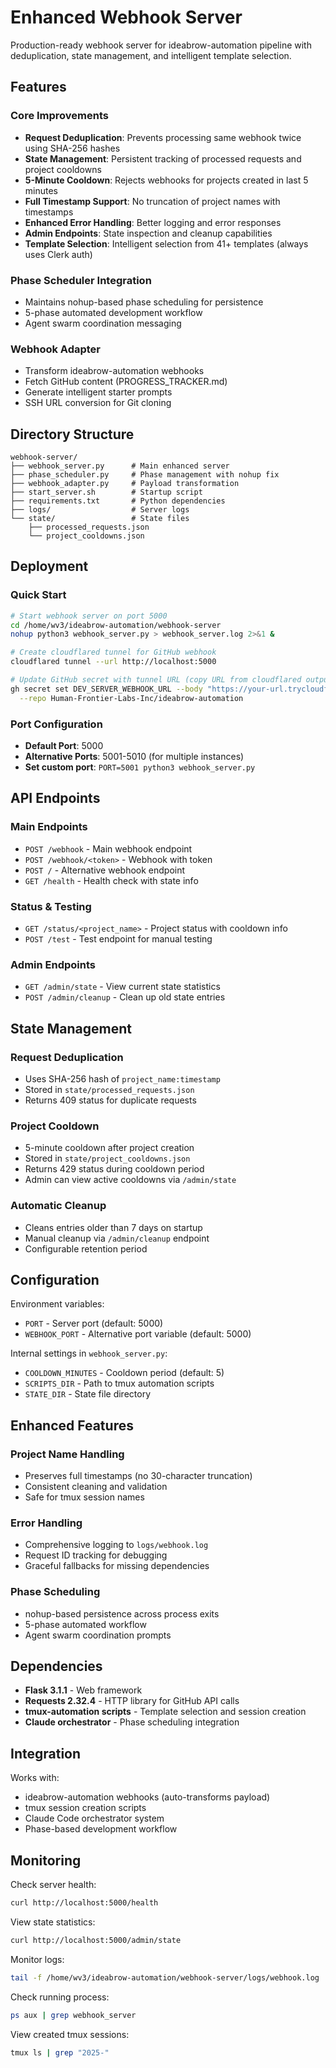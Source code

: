 # Enhanced Webhook Server

Production-ready webhook server for ideabrow-automation pipeline with deduplication, state management, and intelligent template selection.

## Features

### Core Improvements
- **Request Deduplication**: Prevents processing same webhook twice using SHA-256 hashes
- **State Management**: Persistent tracking of processed requests and project cooldowns  
- **5-Minute Cooldown**: Rejects webhooks for projects created in last 5 minutes
- **Full Timestamp Support**: No truncation of project names with timestamps
- **Enhanced Error Handling**: Better logging and error responses
- **Admin Endpoints**: State inspection and cleanup capabilities
- **Template Selection**: Intelligent selection from 41+ templates (always uses Clerk auth)

### Phase Scheduler Integration
- Maintains nohup-based phase scheduling for persistence
- 5-phase automated development workflow
- Agent swarm coordination messaging

### Webhook Adapter
- Transform ideabrow-automation webhooks
- Fetch GitHub content (PROGRESS_TRACKER.md)
- Generate intelligent starter prompts
- SSH URL conversion for Git cloning

## Directory Structure

```
webhook-server/
├── webhook_server.py      # Main enhanced server
├── phase_scheduler.py     # Phase management with nohup fix
├── webhook_adapter.py     # Payload transformation
├── start_server.sh        # Startup script
├── requirements.txt       # Python dependencies  
├── logs/                  # Server logs
└── state/                 # State files
    ├── processed_requests.json
    └── project_cooldowns.json
```

## Deployment

### Quick Start
```bash
# Start webhook server on port 5000
cd /home/wv3/ideabrow-automation/webhook-server
nohup python3 webhook_server.py > webhook_server.log 2>&1 &

# Create cloudflared tunnel for GitHub webhook
cloudflared tunnel --url http://localhost:5000

# Update GitHub secret with tunnel URL (copy URL from cloudflared output)
gh secret set DEV_SERVER_WEBHOOK_URL --body "https://your-url.trycloudflare.com" \
  --repo Human-Frontier-Labs-Inc/ideabrow-automation
```

### Port Configuration
- **Default Port**: 5000
- **Alternative Ports**: 5001-5010 (for multiple instances)
- **Set custom port**: `PORT=5001 python3 webhook_server.py`

## API Endpoints

### Main Endpoints
- `POST /webhook` - Main webhook endpoint
- `POST /webhook/<token>` - Webhook with token
- `POST /` - Alternative webhook endpoint
- `GET /health` - Health check with state info

### Status & Testing
- `GET /status/<project_name>` - Project status with cooldown info
- `POST /test` - Test endpoint for manual testing

### Admin Endpoints
- `GET /admin/state` - View current state statistics
- `POST /admin/cleanup` - Clean up old state entries

## State Management

### Request Deduplication
- Uses SHA-256 hash of `project_name:timestamp`
- Stored in `state/processed_requests.json`
- Returns 409 status for duplicate requests

### Project Cooldown
- 5-minute cooldown after project creation
- Stored in `state/project_cooldowns.json` 
- Returns 429 status during cooldown period
- Admin can view active cooldowns via `/admin/state`

### Automatic Cleanup
- Cleans entries older than 7 days on startup
- Manual cleanup via `/admin/cleanup` endpoint
- Configurable retention period

## Configuration

Environment variables:
- `PORT` - Server port (default: 5000)
- `WEBHOOK_PORT` - Alternative port variable (default: 5000)

Internal settings in `webhook_server.py`:
- `COOLDOWN_MINUTES` - Cooldown period (default: 5)
- `SCRIPTS_DIR` - Path to tmux automation scripts
- `STATE_DIR` - State file directory

## Enhanced Features

### Project Name Handling
- Preserves full timestamps (no 30-character truncation)
- Consistent cleaning and validation
- Safe for tmux session names

### Error Handling
- Comprehensive logging to `logs/webhook.log`
- Request ID tracking for debugging
- Graceful fallbacks for missing dependencies

### Phase Scheduling
- nohup-based persistence across process exits
- 5-phase automated workflow
- Agent swarm coordination prompts

## Dependencies

- **Flask 3.1.1** - Web framework
- **Requests 2.32.4** - HTTP library for GitHub API calls
- **tmux-automation scripts** - Template selection and session creation
- **Claude orchestrator** - Phase scheduling integration

## Integration

Works with:
- ideabrow-automation webhooks (auto-transforms payload)
- tmux session creation scripts
- Claude Code orchestrator system
- Phase-based development workflow

## Monitoring

Check server health:
```bash
curl http://localhost:5000/health
```

View state statistics:  
```bash
curl http://localhost:5000/admin/state
```

Monitor logs:
```bash
tail -f /home/wv3/ideabrow-automation/webhook-server/logs/webhook.log
```

Check running process:
```bash
ps aux | grep webhook_server
```

View created tmux sessions:
```bash
tmux ls | grep "2025-"
```
